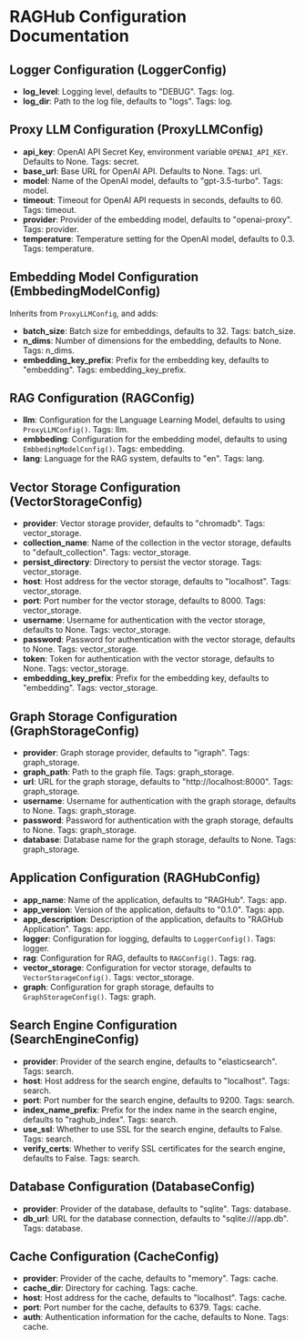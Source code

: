 # RAGHub Configuration Documentation

## Logger Configuration (LoggerConfig)
- **log_level**: Logging level, defaults to "DEBUG". Tags: log.
- **log_dir**: Path to the log file, defaults to "logs". Tags: log.

## Proxy LLM Configuration (ProxyLLMConfig)
- **api_key**: OpenAI API Secret Key, environment variable `OPENAI_API_KEY`. Defaults to None. Tags: secret.
- **base_url**: Base URL for OpenAI API. Defaults to None. Tags: url.
- **model**: Name of the OpenAI model, defaults to "gpt-3.5-turbo". Tags: model.
- **timeout**: Timeout for OpenAI API requests in seconds, defaults to 60. Tags: timeout.
- **provider**: Provider of the embedding model, defaults to "openai-proxy". Tags: provider.
- **temperature**: Temperature setting for the OpenAI model, defaults to 0.3. Tags: temperature.

## Embedding Model Configuration (EmbbedingModelConfig)
Inherits from `ProxyLLMConfig`, and adds:
- **batch_size**: Batch size for embeddings, defaults to 32. Tags: batch_size.
- **n_dims**: Number of dimensions for the embedding, defaults to None. Tags: n_dims.
- **embedding_key_prefix**: Prefix for the embedding key, defaults to "embedding". Tags: embedding_key_prefix.

## RAG Configuration (RAGConfig)
- **llm**: Configuration for the Language Learning Model, defaults to using `ProxyLLMConfig()`. Tags: llm.
- **embbeding**: Configuration for the embedding model, defaults to using `EmbbedingModelConfig()`. Tags: embedding.
- **lang**: Language for the RAG system, defaults to "en". Tags: lang.

## Vector Storage Configuration (VectorStorageConfig)
- **provider**: Vector storage provider, defaults to "chromadb". Tags: vector_storage.
- **collection_name**: Name of the collection in the vector storage, defaults to "default_collection". Tags: vector_storage.
- **persist_directory**: Directory to persist the vector storage. Tags: vector_storage.
- **host**: Host address for the vector storage, defaults to "localhost". Tags: vector_storage.
- **port**: Port number for the vector storage, defaults to 8000. Tags: vector_storage.
- **username**: Username for authentication with the vector storage, defaults to None. Tags: vector_storage.
- **password**: Password for authentication with the vector storage, defaults to None. Tags: vector_storage.
- **token**: Token for authentication with the vector storage, defaults to None. Tags: vector_storage.
- **embedding_key_prefix**: Prefix for the embedding key, defaults to "embedding". Tags: vector_storage.

## Graph Storage Configuration (GraphStorageConfig)
- **provider**: Graph storage provider, defaults to "igraph". Tags: graph_storage.
- **graph_path**: Path to the graph file. Tags: graph_storage.
- **url**: URL for the graph storage, defaults to "http://localhost:8000". Tags: graph_storage.
- **username**: Username for authentication with the graph storage, defaults to None. Tags: graph_storage.
- **password**: Password for authentication with the graph storage, defaults to None. Tags: graph_storage.
- **database**: Database name for the graph storage, defaults to None. Tags: graph_storage.

## Application Configuration (RAGHubConfig)
- **app_name**: Name of the application, defaults to "RAGHub". Tags: app.
- **app_version**: Version of the application, defaults to "0.1.0". Tags: app.
- **app_description**: Description of the application, defaults to "RAGHub Application". Tags: app.
- **logger**: Configuration for logging, defaults to `LoggerConfig()`. Tags: logger.
- **rag**: Configuration for RAG, defaults to `RAGConfig()`. Tags: rag.
- **vector_storage**: Configuration for vector storage, defaults to `VectorStorageConfig()`. Tags: vector_storage.
- **graph**: Configuration for graph storage, defaults to `GraphStorageConfig()`. Tags: graph.

## Search Engine Configuration (SearchEngineConfig)
- **provider**: Provider of the search engine, defaults to "elasticsearch". Tags: search.
- **host**: Host address for the search engine, defaults to "localhost". Tags: search.
- **port**: Port number for the search engine, defaults to 9200. Tags: search.
- **index_name_prefix**: Prefix for the index name in the search engine, defaults to "raghub_index". Tags: search.
- **use_ssl**: Whether to use SSL for the search engine, defaults to False. Tags: search.
- **verify_certs**: Whether to verify SSL certificates for the search engine, defaults to False. Tags: search.

## Database Configuration (DatabaseConfig)
- **provider**: Provider of the database, defaults to "sqlite". Tags: database.
- **db_url**: URL for the database connection, defaults to "sqlite:///app.db". Tags: database.

## Cache Configuration (CacheConfig)
- **provider**: Provider of the cache, defaults to "memory". Tags: cache.
- **cache_dir**: Directory for caching. Tags: cache.
- **host**: Host address for the cache, defaults to "localhost". Tags: cache.
- **port**: Port number for the cache, defaults to 6379. Tags: cache.
- **auth**: Authentication information for the cache, defaults to None. Tags: cache.